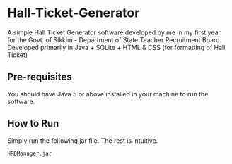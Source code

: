 # Hall-Ticket-Generator
A simple Hall Ticket Generator software developed by me in my first year for the Govt. of Sikkim - Department of State Teacher Recruitment Board. 
Developed primarily in Java + SQLite + HTML & CSS (for formatting of Hall Ticket) 

## Pre-requisites 
You should have Java 5 or above installed in your machine to run the software.

## How to Run 
Simply run the following jar file. The rest is intuitive.

```
HRDManager.jar 
```
